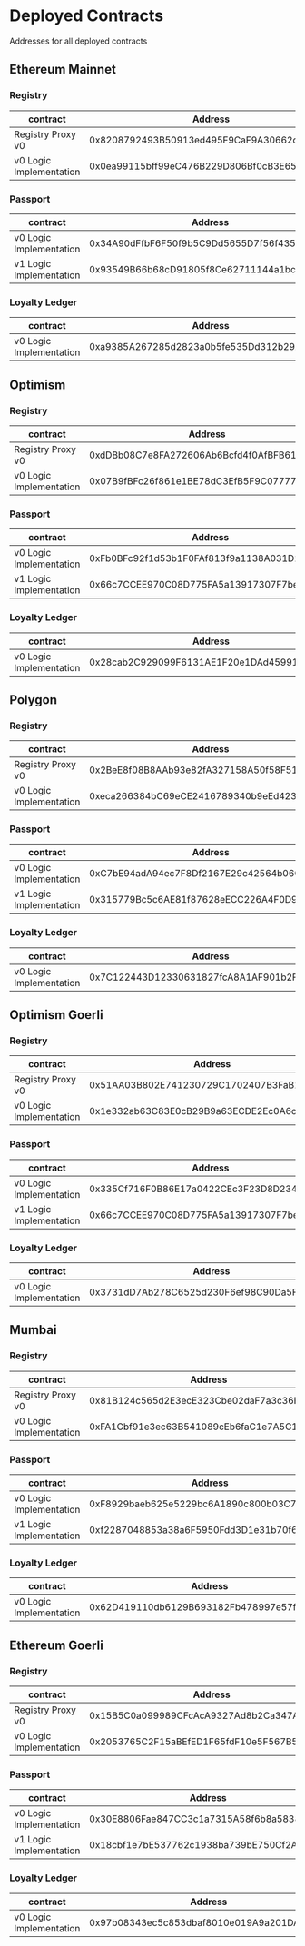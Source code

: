 # Deployed Contracts

Addresses for all deployed contracts

## Ethereum Mainnet

### Registry

| contract                | Address                                    |
| ----------------------- | ------------------------------------------ |
| Registry Proxy v0       | 0x8208792493B50913ed495F9CaF9A30662dEBBF57 |
| v0 Logic Implementation | 0x0ea99115bff99eC476B229D806Bf0cB3E6563Bcd |

### Passport

| contract                | Address                                    |
| ----------------------- | ------------------------------------------ |
| v0 Logic Implementation | 0x34A90dFfbF6F50f9b5C9Dd5655D7f56f435a440d |
| v1 Logic Implementation | 0x93549B66b68cD91805f8Ce62711144a1bcb0702A |

### Loyalty Ledger

| contract                | Address                                    |
| ----------------------- | ------------------------------------------ |
| v0 Logic Implementation | 0xa9385A267285d2823a0b5fe535Dd312b29ABAC4A |

## Optimism

### Registry

| contract                | Address                                    |
| ----------------------- | ------------------------------------------ |
| Registry Proxy v0       | 0xdDBb08C7e8FA272606Ab6Bcfd4f0AfBFB61739FE |
| v0 Logic Implementation | 0x07B9fBFc26f861e1BE78dC3EfB5F9C07777ab653 |

### Passport

| contract                | Address                                    |
| ----------------------- | ------------------------------------------ |
| v0 Logic Implementation | 0xFb0BFc92f1d53b1F0FAf813f9a1138A031D1bF8D |
| v1 Logic Implementation | 0x66c7CCEE970C08D775FA5a13917307F7be7e9f9C |

### Loyalty Ledger

| contract                | Address                                    |
| ----------------------- | ------------------------------------------ |
| v0 Logic Implementation | 0x28cab2C929099F6131AE1F20e1DAd4599179114F |

## Polygon

### Registry

| contract                | Address                                    |
| ----------------------- | ------------------------------------------ |
| Registry Proxy v0       | 0x2BeE8f08B8AAb93e82fA327158A50f58F51b418A |
| v0 Logic Implementation | 0xeca266384bC69eCE2416789340b9eEd423392830 |

### Passport

| contract                | Address                                    |
| ----------------------- | ------------------------------------------ |
| v0 Logic Implementation | 0xC7bE94adA94ec7F8Df2167E29c42564b060F9F84 |
| v1 Logic Implementation | 0x315779Bc5c6AE81f87628eECC226A4F0D993d7AE |

### Loyalty Ledger

| contract                | Address                                    |
| ----------------------- | ------------------------------------------ |
| v0 Logic Implementation | 0x7C122443D12330631827fcA8A1AF901b2FDFc979 |

## Optimism Goerli

### Registry

| contract                | Address                                    |
| ----------------------- | ------------------------------------------ |
| Registry Proxy v0       | 0x51AA03B802E741230729C1702407B3FaB1A2dE5B |
| v0 Logic Implementation | 0x1e332ab63C83E0cB29B9a63ECDE2Ec0A6c211130 |

### Passport

| contract                | Address                                    |
| ----------------------- | ------------------------------------------ |
| v0 Logic Implementation | 0x335Cf716F0B86E17a0422CEc3F23D8D234Ba1567 |
| v1 Logic Implementation | 0x66c7CCEE970C08D775FA5a13917307F7be7e9f9C |

### Loyalty Ledger

| contract                | Address                                    |
| ----------------------- | ------------------------------------------ |
| v0 Logic Implementation | 0x3731dD7Ab278C6525d230F6ef98C90Da5FD6D2e8 |

## Mumbai

### Registry

| contract                | Address                                    |
| ----------------------- | ------------------------------------------ |
| Registry Proxy v0       | 0x81B124c565d2E3ecE323Cbe02daF7a3c36F846E5 |
| v0 Logic Implementation | 0xFA1Cbf91e3ec63B541089cEb6faC1e7A5C15DBF0 |

### Passport

| contract                | Address                                    |
| ----------------------- | ------------------------------------------ |
| v0 Logic Implementation | 0xF8929baeb625e5229bc6A1890c800b03C78c374E |
| v1 Logic Implementation | 0xf2287048853a38a6F5950Fdd3D1e31b70f6C6524 |

### Loyalty Ledger

| contract                | Address                                    |
| ----------------------- | ------------------------------------------ |
| v0 Logic Implementation | 0x62D419110db6129B693182Fb478997e57f6E7e6c |

## Ethereum Goerli

### Registry

| contract                | Address                                    |
| ----------------------- | ------------------------------------------ |
| Registry Proxy v0       | 0x15B5C0a099989CFcAcA9327Ad8b2Ca347A104B7d |
| v0 Logic Implementation | 0x2053765C2F15aBEfED1F65fdF10e5F567B5A90D0 |

### Passport

| contract                | Address                                    |
| ----------------------- | ------------------------------------------ |
| v0 Logic Implementation | 0x30E8806Fae847CC3c1a7315A58f6b8a583868BfE |
| v1 Logic Implementation | 0x18cbf1e7bE537762c1938ba739bE750Cf2AEf362 |

### Loyalty Ledger

| contract                | Address                                    |
| ----------------------- | ------------------------------------------ |
| v0 Logic Implementation | 0x97b08343ec5c853dbaf8010e019A9a201DA45d3a |